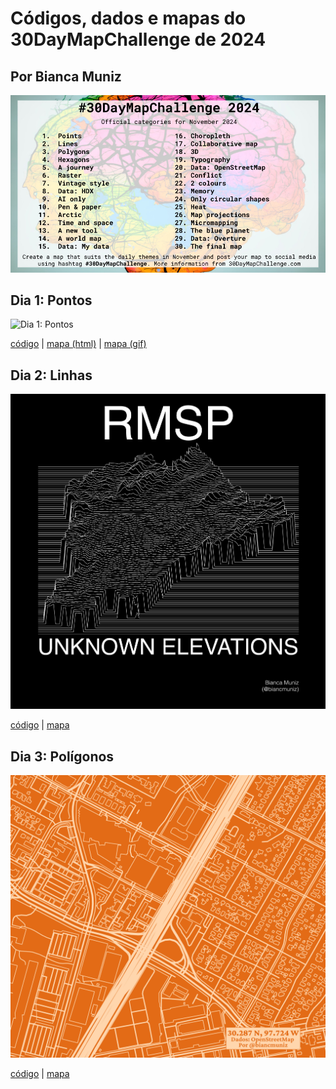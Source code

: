# Códigos, dados e mapas do 30DayMapChallenge de 2024
## Por Bianca Muniz
![Prompts 2024](prompts.jpg)


## Dia 1: Pontos

![Dia 1: Pontos](plots/01-points.gif)

[código](code/01_points.R) | [mapa (html)](plots/01-points.html) | [mapa (gif)](plots/01-points.gif)


## Dia 2: Linhas
<p align="center"><img src="social/instagram/day_02_a.png" alt="Dia 2: Linhas" width="600"/></p>

[código](code/02_lines.R) | [mapa](plots/02_lines.png)


## Dia 3: Polígonos
<p align="center"><img src="social/instagram/day_03.png" alt="Dia 3: Polígonos" width="600"/></p>

[código](code/03_polygons.R) | [mapa](plots/03_polygons.svg)
